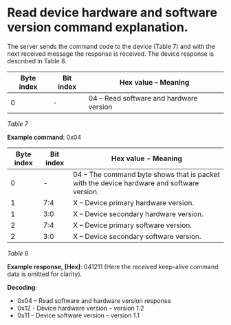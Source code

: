 # Read device hardware and software version command explanation.

The server sends the command code to the device (Table 7) and with the next received message the response is received. The device response is described in Table 8.

| **Byte index** | **Bit index** | **Hex value – Meaning**                 |
| -------------- | ------------- | --------------------------------------- |
| 0              | -             | 04 – Read software and hardware version |

_Table 7_

**Example command**: 0x04

| **Byte index** | **Bit index** | **Hex value - Meaning**                                                                   |
| -------------- | ------------- | ----------------------------------------------------------------------------------------- |
| 0              | -             | 04 – The command byte shows that is packet with the device hardware and software version. |
| 1              | 7:4           | X – Device primary hardware version.                                                      |
| 1              | 3:0           | X – Device secondary hardware version.                                                    |
| 2              | 7:4           | X – Device primary software version.                                                      |
| 2              | 3:0           | X – Device secondary software version.                                                    |

_Table 8_

**Example response, \[Hex]**: 041211 (Here the received keep-alive command data is omitted for clarity).

**Decoding**:&#x20;

* 0x04 – Read software and hardware version response
* 0x12 - Device hardware version – version 1.2
* 0x11 – Device software version – version 1.1
